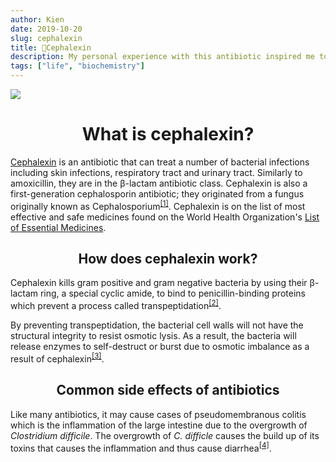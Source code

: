 ```yaml
---
author: Kien
date: 2019-10-20
slug: cephalexin
title: 💊Cephalexin
description: My personal experience with this antibiotic inspired me to write a bite-sized explanation on how cephalexin works.
tags: ["life", "biochemistry"]
---
```


![](https://images.unsplash.com/photo-1501740326664-5571ff5e30a6?ixlib=rb-1.2.1&ixid=eyJhcHBfaWQiOjEyMDd9&auto=format&fit=crop&w=3153&q=80)

# <center>What is cephalexin?</center>

<a href="https://www.drugs.com/cephalexin.html" target="_blank">Cephalexin</a> is an antibiotic that can treat a number of bacterial infections including skin infections, respiratory tract and urinary tract. Similarly to amoxicillin, they are in the β-lactam antibiotic class. Cephalexin is also a first-generation cephalosporin antibiotic; they originated from a fungus originally known as Cephalosporium<sup><a href="https://www.medicinenet.com/cephalexin/article.htm" target="_blank">[1]</a></sup>. Cephalexin is on the list of most effective and safe medicines found on the World Health Organization's <a href="https://www.who.int/medicines/publications/essentialmedicines/en/" target="_blank">List of Essential Medicines</a>.

## <center>How does cephalexin work?</center>

Cephalexin kills gram positive and gram negative bacteria by using their β-lactam ring, a special cyclic amide, to bind to penicillin-binding proteins which prevent a process called transpeptidation<sup><a href="https://bio.libretexts.org/Bookshelves/Microbiology/Book%3A_Microbiology_(Kaiser)/Unit_1%3A_Introduction_to_Microbiology_and_Prokaryotic_Cell_Anatomy/2%3A_The_Prokaryotic_Cell_-_Bacteria/2.3%3A_The_Peptidoglycan_Cell_Wall" target="_blank">[2]</a></sup>.

By preventing transpeptidation, the bacterial cell walls will not have the structural integrity to resist osmotic lysis. As a result, the bacteria will release enzymes to self-destruct or burst due to osmotic imbalance as a result of cephalexin<sup><a href="https://pubchem.ncbi.nlm.nih.gov/compound/Cephalexin" target="_blank">[3]</a></sup>.

## <center>Common side effects of antibiotics</center>

Like many antibiotics, it may cause cases of pseudomembranous colitis which is the inflammation of the large intestine due to the overgrowth of _Clostridium difficile_. The overgrowth of _C. difficle_ causes the build up of its toxins that causes the inflammation and thus cause diarrhea<sup><a href="https://www.ncbi.nlm.nih.gov/pmc/articles/PMC4402243/" target="_blank">[4]</a></sup>.
